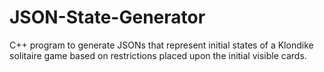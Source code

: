 # JSON-State-Generator
C++ program to generate JSONs that represent initial states of a Klondike solitaire game based on restrictions placed upon the initial visible cards. 
